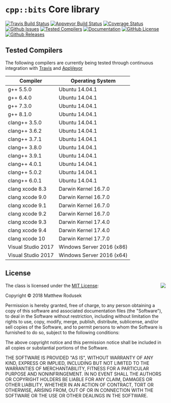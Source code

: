 # `cpp::bits` Core library

[![Travis Build Status](https://api.travis-ci.com/cppbits/Core.svg?branch=develop)](https://travis-ci.com/cppbits/Core)
[![Appveyor Build Status](https://ci.appveyor.com/api/projects/status/g0av95jxa5fak93r/branch/develop?svg=true)](https://ci.appveyor.com/project/cppbits/Core)
[![Coverage Status](https://coveralls.io/repos/github/cppbits/Core/badge.svg?branch=develop)](https://coveralls.io/github/cppbits/Core?branch=develop)
[![Github Issues](https://img.shields.io/github/issues/cppbits/Core.svg)](http://github.com/cppbits/Core/issues)
[![Tested Compilers](https://img.shields.io/badge/compilers-gcc%20%7C%20clang%20%7C%20msvc-blue.svg)](#tested-compilers)
[![Documentation](https://img.shields.io/badge/docs-doxygen-blue.svg)](http://cppbits.github.io/Core)
[![GitHub License](https://img.shields.io/badge/license-MIT-blue.svg)](https://raw.githubusercontent.com/cppbits/Core/master/LICENSE.md)
[![Github Releases](https://img.shields.io/github/release/cppbits/core.svg)](https://github.com/cppbits/Core/releases)

## <a name="tested-compilers"></a>Tested Compilers

The following compilers are currently being tested through continuous integration with [Travis](https://travis-ci.org/cppbits/Core) and [AppVeyor](https://ci.appveyor.com/project/cppbits/Core/)

| Compiler              | Operating System                   |
|-----------------------|------------------------------------|
| g++ 5.5.0             | Ubuntu 14.04.1                     |
| g++ 6.4.0             | Ubuntu 14.04.1                     |
| g++ 7.3.0             | Ubuntu 14.04.1                     |
| g++ 8.1.0             | Ubuntu 14.04.1                     |
| clang++ 3.5.0         | Ubuntu 14.04.1                     |
| clang++ 3.6.2         | Ubuntu 14.04.1                     |
| clang++ 3.7.1         | Ubuntu 14.04.1                     |
| clang++ 3.8.0         | Ubuntu 14.04.1                     |
| clang++ 3.9.1         | Ubuntu 14.04.1                     |
| clang++ 4.0.1         | Ubuntu 14.04.1                     |
| clang++ 5.0.2         | Ubuntu 14.04.1                     |
| clang++ 6.0.1         | Ubuntu 14.04.1                     |
| clang xcode 8.3       | Darwin Kernel 16.7.0               |
| clang xcode 9.0       | Darwin Kernel 16.7.0               |
| clang xcode 9.1       | Darwin Kernel 16.7.0               |
| clang xcode 9.2       | Darwin Kernel 16.7.0               |
| clang xcode 9.3       | Darwin Kernel 17.4.0               |
| clang xcode 9.4       | Darwin Kernel 17.4.0               |
| clang xcode 10        | Darwin Kernel 17.7.0               |
| Visual Studio 2017    | Windows Server 2016 (x86)          |
| Visual Studio 2017    | Windows Server 2016 (x64)          |

## <a name="license"></a>License

<img align="right" src="http://opensource.org/trademarks/opensource/OSI-Approved-License-100x137.png">

The class is licensed under the [MIT License](http://opensource.org/licenses/MIT):

Copyright &copy; 2018 Matthew Rodusek

Permission is hereby granted, free of charge, to any person obtaining a copy
of this software and associated documentation files (the "Software"), to deal
in the Software without restriction, including without limitation the rights
to use, copy, modify, merge, publish, distribute, sublicense, and/or sell
copies of the Software, and to permit persons to whom the Software is
furnished to do so, subject to the following conditions:

The above copyright notice and this permission notice shall be included in all
copies or substantial portions of the Software.

THE SOFTWARE IS PROVIDED "AS IS", WITHOUT WARRANTY OF ANY KIND, EXPRESS OR
IMPLIED, INCLUDING BUT NOT LIMITED TO THE WARRANTIES OF MERCHANTABILITY,
FITNESS FOR A PARTICULAR PURPOSE AND NONINFRINGEMENT. IN NO EVENT SHALL THE
AUTHORS OR COPYRIGHT HOLDERS BE LIABLE FOR ANY CLAIM, DAMAGES OR OTHER
LIABILITY, WHETHER IN AN ACTION OF CONTRACT, TORT OR OTHERWISE, ARISING FROM,
OUT OF OR IN CONNECTION WITH THE SOFTWARE OR THE USE OR OTHER DEALINGS IN THE
SOFTWARE.

